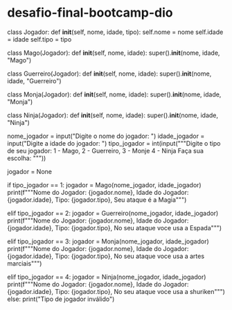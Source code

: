﻿# desafio-final-bootcamp-dio
class Jogador:
    def __init__(self, nome, idade, tipo):
        self.nome = nome
        self.idade = idade
        self.tipo = tipo

class Mago(Jogador):
    def __init__(self, nome, idade):
        super().__init__(nome, idade, "Mago")

class Guerreiro(Jogador):
    def __init__(self, nome, idade):
        super().__init__(nome, idade, "Guerreiro")

class Monja(Jogador):
    def __init__(self, nome, idade):
        super().__init__(nome, idade, "Monja")

class Ninja(Jogador):
    def __init__(self, nome, idade):
        super().__init__(nome, idade, "Ninja")

nome_jogador = input("Digite o nome do jogador: ")
idade_jogador = input("Digite a idade do jogador: ")
tipo_jogador = int(input("""Digite o tipo de seu jogador: 
                         1 - Mago, 
                         2 - Guerreiro, 
                         3 - Monje
                         4 - Ninja
                         Faça sua escolha: """))

jogador = None

if tipo_jogador == 1:
    jogador = Mago(nome_jogador, idade_jogador)
    print(f"""Nome do Jogador: {jogador.nome}, 
Idade do Jogador: {jogador.idade}, 
Tipo: {jogador.tipo}, 
Seu ataque é a Magia""")
    
elif tipo_jogador == 2:
    jogador = Guerreiro(nome_jogador, idade_jogador)
    print(f"""Nome do Jogador: {jogador.nome}, 
Idade do Jogador: {jogador.idade}, 
Tipo: {jogador.tipo}, 
No seu ataque voce usa a Espada""")
    
elif tipo_jogador == 3:
    jogador = Monja(nome_jogador, idade_jogador)
    print(f"""Nome do Jogador: {jogador.nome}, 
Idade do Jogador: {jogador.idade}, 
Tipo: {jogador.tipo}, 
No seu ataque voce usa a artes marciais""")
    
elif tipo_jogador == 4:
    jogador = Ninja(nome_jogador, idade_jogador)
    print(f"""Nome do Jogador: {jogador.nome}, 
Idade do Jogador: {jogador.idade}, 
Tipo: {jogador.tipo}, 
No seu ataque voce usa a shuriken""")
else:
    print("Tipo de jogador inválido")

